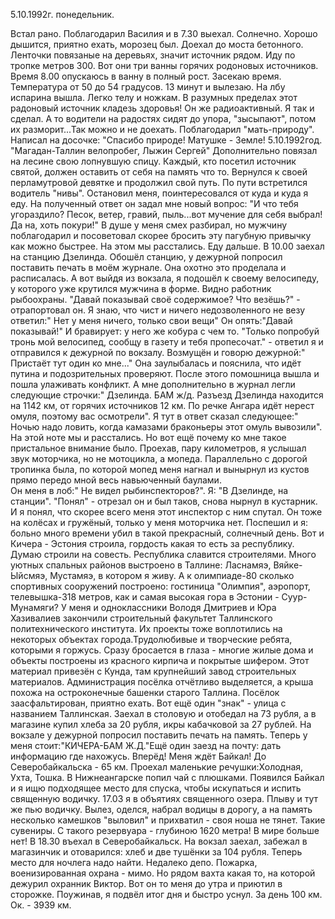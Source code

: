 5.10.1992г. понедельник.

Встал рано. Поблагодарил Василия и в 7.30 выехал. Солнечно. Хорошо дышится, приятно ехать, морозец был. 
  Доехал до моста бетонного. Ленточки повязаные на деревьях, значит источник рядом. Иду по тропке метров 300. Вот они три ванны горячих родоновых источников.
Время 8.00 опускаюсь в ванну в полный рост. Засекаю время. Температура от 50 до 54 градусов. 13 минут и вылезаю. На лбу испарина вышла. Легко телу и ножкам. В разумных пределах этот радоновый источник  кладезь здоровья! Он же радиоактивный. Я так и сделал. А то водители на радостях сидят до упора, "зысыпают", потом их разморит...Так можно и не доехать. 
  Поблагодарил "мать-природу". Написал на досочке: "Спасибо природе! Матушке - Земле!
 5.10.1992год. "Магадан-Таллин велопробег, Лыжин Сергей"
Дополнительно повязал на лесине свою лопнувшую спицу. Каждый, кто посетил источник святой, должен оставить от себя на память что то. 
  Вернулся к своей перламутровой девятке и продолжил свой путь. По пути встретился водитель "нивы". Остановил меня, поинтересовался от куда и куда я еду.
  На полученный ответ он задал мне новый вопрос: "И что тебя угораздило? Песок, ветер, гравий, пыль...вот мучение для себя выбрал! Да на, хоть покури!" 
  В душе у меня смех разбирал, но мужчину поблагодарил и посоветовал скорее бросить эту пагубную привычку как можно быстрее. На этом мы расстались. 
  Еду дальше. В 10.00 заехал на станцию Дзелинда. Обошёл станцию, у дежурной попросил поставить печать в моём журнале. Она охотно это проделала и расписалась. А вот выйдя из вокзала, я подошёл к своему велосипеду, у которого уже крутился мужчина в форме. Видно работник рыбоохраны.
 "Давай показывай своё содержимое? Что везёшь?" - отрапортовал он.
  Я знаю, что чист и ничего недозволенного не везу ответил:" Нет у меня ничего, только свои вещи"
  Он опять:"Давай показывай!" И бравирует: у него же кобура с чем то.
  "Только попробуй тронь мой велосипед, сообщу в газету и тебя пропесочат." - ответил я и отправился к дежурной по вокзалу. 
  Возмущён и говорю дежурной:" Пристаёт тут один ко мне..." 
  Она заулыбалась и пояснила, что идёт путина и подозрительных проверяют. После этого помошница вышла и пошла улаживать конфликт. А мне дополнительно в журнал легли следующие строчки:" Дзелинда. БАМ ж/д. Разъезд Дзелинда находится на 1142 км, от горячих источников 12 км. По речке Ангара идёт нерест омуля, поэтому вас осмотрели".
  Я тут в ответ сказал следующее:" Ночью надо ловить, когда камазами браконьеры этот омуль вывозили".
  На этой ноте мы и расстались. 
 Но вот ещё почему ко мне такое пристальное внимание было. Проехав, пару километров, я услышал звук моторчика, но не мотоцикла, а мопеда. Параллельно с дорогой тропинка была, по которой мопед меня нагнал и вынырнул из кустов прямо передо мной весь навьюченный баулами.  
 Он меня в лоб:" Не видел рыбинспекторов?". 
Я: "В Дзелинде, на станции".
  "Понял" - отрезал он и был таков, снова нырнул в кустарник.
 И я понял, что скорее всего меня этот инспектор с ним спутал. Он тоже на колёсах и гружёный, только у меня моторчика нет. Поспешил и я: больно много времени убил в такой прекрасный, солнечный день.
  Вот и Кичера - Эстония строила, гордость какая то есть за республику. Думаю строили на совесть. Республика славится строителями. Много уютных спальных районов выстроено в Таллине: Ласнамяэ, Вяйке-Ыйсмяэ, Мустамяэ, в котором я живу. А к олимпиаде-80 сколько спортивных сооружений построено: гостиница "Олимпия", аэропорт, телевышка-318 метров, как и самая высокая гора в Эстонии - Суур-Мунамяги? У меня и одноклассники Володя Дмитриев и Юра Хазивалиев закончили строительный факультет Таллинского политехнического института. Их проекты тоже воплотились на некоторых объектах города.Трудолюбивые и творческие ребята, которыми я горжусь.
   Сразу бросается в глаза - многие жилые дома и объекты построены из красного кирпича и покрытые шифером. Этот материал привезён с Кунда, там крупнейший завод строительных материалов. 
  Администрация посёлка отчётливо выделяется, а крыша похожа на остроконечные башенки старого Таллина. Посёлок заасфальтирован, приятно ехать. Вот ещё один "знак" - улица с названием Таллинская.
  Заехал в столовую и отобедал на 73 рубля, а в магазине купил хлеба за 20 рубля, икры кабачковой за 27 рублей. 
   На вокзале у дежурной попросил поставить печать на память. Теперь у меня стоит:"КИЧЕРА-БАМ Ж.Д."Ещё один заезд на почту: дать информацию где нахожусь. 
  Вперёд! Меня ждёт Байкал! До Северобайкальска - 65 км.
  Проехал маленькие речушки:Холодная, Ухта, Тошка. В Нижнеангарске попил чай с плюшками. 
Появился Байкал и я ищю подходящее место для спуска, чтобы искупаться и испить священную водичку. 17.03 я в объятиях священного озера. Плыву и тут же пью водичку. Вылез, оделся, набрал водицы в дорогу, а на память несколько камешков "выловил" и прихватил - своя ноша не тянет. Такие сувениры. С такого резервуара - глубиною 1620 метра! В мире больше нет!
  В 18.30 въехал в Северобайкальск. На вокзал заехал, забежал в магазинчик и отоварился: хлеб и две тушёнки за 104 рубля. Теперь место для ночлега надо найти. Недалеко депо. Пожарка, военизированная охрана - мимо. Но рядом вахта какая то, на которой дежурил охранник Виктор. Вот он то меня до утра и приютил в сторожке. 
  Поужинав, я подвёл итог дня и быстро уснул.
 За день 100 км. Ок. - 3939 км.
